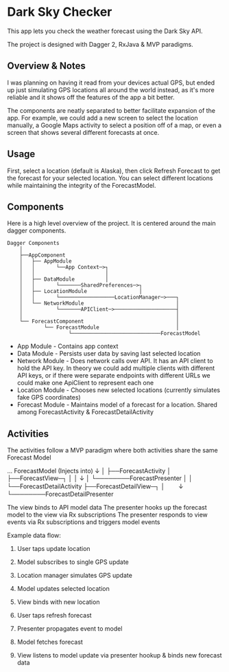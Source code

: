 # Dark Sky Checker #

This app lets you check the weather forecast using the Dark Sky API.

The project is designed with Dagger 2, RxJava & MVP paradigms. 

## Overview & Notes ##

I was planning on having it read from your devices actual GPS, but ended up just simulating GPS locations all around the world instead, as it's more reliable and it shows off the features of the app a bit better. 

The components are neatly separated to better facilitate expansion of the app. For example, we could add a new screen to select the location manually, a Google Maps activity to select a position off of a map, or even a screen that shows several different forecasts at once.

## Usage ##

First, select a location (default is Alaska), then click Refresh Forecast to get the forecast for your selected location. You can select different locations while maintaining the integrity of the ForecastModel.

## Components ##

Here is a high level overview of the project. It is centered around the main dagger components.

```
Dagger Components
	│
	├──AppComponent
	│   ├── AppModule 
	│   │       └──App Context─>┐
	│   │                       │
	│   ├── DataModule          │
	│   │       └───────SharedPreferences─>┐
	│   ├── LocationModule                 │
	│   │       └──────────────────LocationManager─>───┐
	│   └── NetworkModule                              │
	│           └───────APIClient─>────────────────────┤
	│                                                  │
    └── ForecastComponent                              │
			└── ForecastModule						   │
					└─────────────────────────────ForecastModel
```

* App Module - Contains app context
* Data Module - Persists user data by saving last selected location
* Network Module - Does network calls over API. It has an API client to hold the API key. In theory we could add multiple clients with different API keys, or if there were separate endpoints with different URLs we could make one ApiClient to represent each one
* Location Module - Chooses new selected locations (currently simulates fake GPS coordinates)
* Forecast Module - Maintains model of a forecast for a location. Shared among ForecastActivity & ForecastDetailActivity


## Activities ##

The activities follow a MVP paradigm where both activities share the same Forecast Model

...
ForecastModel 
(Injects into)
	↓
	│
	├──ForecastActivity
	│		├──ForecastView─┐
	│		│				↓
	│		└────────ForecastPresenter
	│
	│
	└──ForecastDetailActivity
			├──ForecastDetailView─┐
			│					　　↓
			└────────ForecastDetailPresenter
			

The view binds to API model data 
The presenter hooks up the forecast model to the view via Rx subscriptions
The presenter responds to view events via Rx subscriptions and triggers model events

Example data flow:
1) User taps update location
2) Model subscribes to single GPS update
3) Location manager simulates GPS update
4) Model updates selected location
5) View binds with new location

1) User taps refresh forecast
2) Presenter propagates event to model
3) Model fetches forecast
4) View listens to model update via presenter hookup & binds new forecast data



